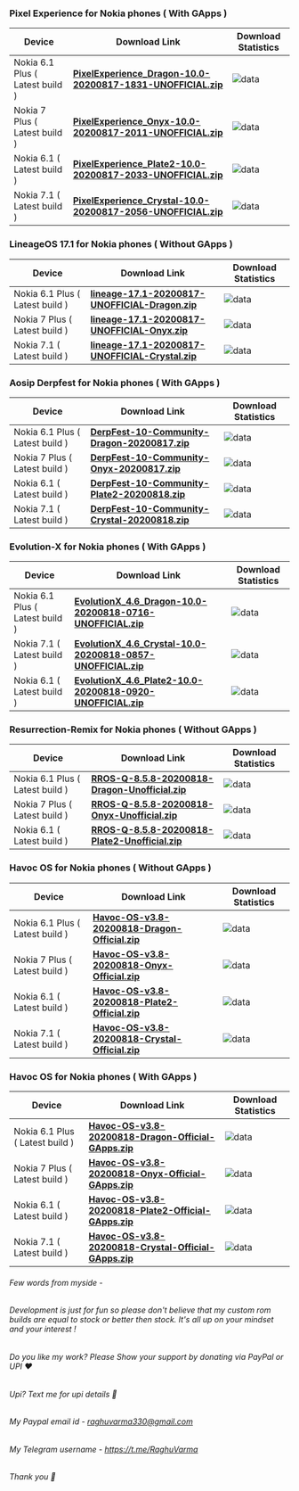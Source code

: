 ### Pixel Experience for Nokia phones ( With GApps )

| Device       |              Download Link                      |  Download Statistics  |
|--------------|-------------------------------------------------|-----------------------|
| Nokia 6.1 Plus ( Latest build )| [**PixelExperience_Dragon-10.0-20200817-1831-UNOFFICIAL.zip**](https://sourceforge.net/projects/drg-sprout/files/PixelExperience/PixelExperience_Dragon-10.0-20200817-1831-UNOFFICIAL.zip)|![data](https://img.shields.io/sourceforge/dt/drg-sprout/PixelExperience/PixelExperience_Dragon-10.0-20200817-1831-UNOFFICIAL.zip.svg)|
| Nokia 7 Plus ( Latest build )| [**PixelExperience_Onyx-10.0-20200817-2011-UNOFFICIAL.zip**](https://sourceforge.net/projects/b2n-sprout/files/PixelExperience/PixelExperience_Onyx-10.0-20200817-2011-UNOFFICIAL.zip) |![data](https://img.shields.io/sourceforge/dt/b2n-sprout/PixelExperience/PixelExperience_Onyx-10.0-20200817-2011-UNOFFICIAL.zip.svg)|
| Nokia 6.1 ( Latest build )| [**PixelExperience_Plate2-10.0-20200817-2033-UNOFFICIAL.zip**](https://sourceforge.net/projects/pl2-sprout/files/PixelExperience/PixelExperience_Plate2-10.0-20200817-2033-UNOFFICIAL.zip) |![data](https://img.shields.io/sourceforge/dt/pl2-sprout/PixelExperience/PixelExperience_Plate2-10.0-20200817-2033-UNOFFICIAL.zip.svg)|
| Nokia 7.1 ( Latest build )| [**PixelExperience_Crystal-10.0-20200817-2056-UNOFFICIAL.zip**](https://sourceforge.net/projects/ctl-sprout/files/PixelExperience/PixelExperience_Crystal-10.0-20200817-2056-UNOFFICIAL.zip) |![data](https://img.shields.io/sourceforge/dt/ctl-sprout/PixelExperience/PixelExperience_Crystal-10.0-20200817-2056-UNOFFICIAL.zip.svg)|

### LineageOS 17.1 for Nokia phones ( Without GApps )

| Device       |              Download Link                      |  Download Statistics  |
|--------------|-------------------------------------------------|-----------------------|
| Nokia 6.1 Plus ( Latest build )| [**lineage-17.1-20200817-UNOFFICIAL-Dragon.zip**](https://sourceforge.net/projects/drg-sprout/files/LineageOS/lineage-17.1-20200817-UNOFFICIAL-Dragon.zip) |![data](https://img.shields.io/sourceforge/dt/drg-sprout/LineageOS/lineage-17.1-20200817-UNOFFICIAL-Dragon.zip.svg)|
| Nokia 7 Plus ( Latest build )| [**lineage-17.1-20200817-UNOFFICIAL-Onyx.zip**](https://sourceforge.net/projects/b2n-sprout/files/LineageOS/lineage-17.1-20200817-UNOFFICIAL-Onyx.zip) |![data](https://img.shields.io/sourceforge/dt/b2n-sprout/LineageOS/lineage-17.1-20200817-UNOFFICIAL-Onyx.zip.svg)|
| Nokia 7.1 ( Latest build )| [**lineage-17.1-20200817-UNOFFICIAL-Crystal.zip**](https://sourceforge.net/projects/ctl-sprout/files/LineageOS/lineage-17.1-20200817-UNOFFICIAL-Crystal.zip)|![data](https://img.shields.io/sourceforge/dt/ctl-sprout/LineageOS/lineage-17.1-20200817-UNOFFICIAL-Crystal.zip.svg)|

### Aosip Derpfest for Nokia phones ( With GApps )

| Device       |              Download Link                      |  Download Statistics  |
|--------------|-------------------------------------------------|-----------------------|
| Nokia 6.1 Plus ( Latest build )| [**DerpFest-10-Community-Dragon-20200817.zip**](https://sourceforge.net/projects/drg-sprout/files/DerpFest/DerpFest-10-Community-Dragon-20200817.zip) |![data](https://img.shields.io/sourceforge/dt/drg-sprout/DerpFest/DerpFest-10-Community-Dragon-20200817.zip.svg)|
| Nokia 7 Plus ( Latest build )| [**DerpFest-10-Community-Onyx-20200817.zip**](https://sourceforge.net/projects/b2n-sprout/files/DerpFest/DerpFest-10-Community-Onyx-20200817.zip) |![data](https://img.shields.io/sourceforge/dt/b2n-sprout/DerpFest/DerpFest-10-Community-Onyx-20200817.zip.svg)|
| Nokia 6.1 ( Latest build )| [**DerpFest-10-Community-Plate2-20200818.zip**](https://sourceforge.net/projects/pl2-sprout/files/DerpFest/DerpFest-10-Community-Plate2-20200818.zip)|![data](https://img.shields.io/sourceforge/dt/pl2-sprout/DerpFest/DerpFest-10-Community-Plate2-20200818.zip.svg)|
| Nokia 7.1 ( Latest build )| [**DerpFest-10-Community-Crystal-20200818.zip**](https://sourceforge.net/projects/ctl-sprout/files/DerpFest/DerpFest-10-Community-Crystal-20200818.zip) |![data](https://img.shields.io/sourceforge/dt/ctl-sprout/DerpFest/DerpFest-10-Community-Crystal-20200818.zip.svg)|

### Evolution-X for Nokia phones ( With GApps )

| Device       |              Download Link                      |  Download Statistics  |
|--------------|-------------------------------------------------|-----------------------|
| Nokia 6.1 Plus ( Latest build )| [**EvolutionX_4.6_Dragon-10.0-20200818-0716-UNOFFICIAL.zip**](https://sourceforge.net/projects/drg-sprout/files/EvolutionX/EvolutionX_4.6_Dragon-10.0-20200818-0716-UNOFFICIAL.zip) |![data](https://img.shields.io/sourceforge/dt/drg-sprout/EvolutionX/EvolutionX_4.6_Dragon-10.0-20200818-0716-UNOFFICIAL.zip.svg)|
| Nokia 7.1 ( Latest build )| [**EvolutionX_4.6_Crystal-10.0-20200818-0857-UNOFFICIAL.zip**](https://sourceforge.net/projects/ctl-sprout/files/EvolutionX/EvolutionX_4.6_Crystal-10.0-20200818-0857-UNOFFICIAL.zip) |![data](https://img.shields.io/sourceforge/dt/ctl-sprout/EvolutionX/EvolutionX_4.6_Crystal-10.0-20200818-0857-UNOFFICIAL.zip.svg)|
| Nokia 6.1 ( Latest build )| [**EvolutionX_4.6_Plate2-10.0-20200818-0920-UNOFFICIAL.zip**](https://sourceforge.net/projects/pl2-sprout/files/EvolutionX/EvolutionX_4.6_Plate2-10.0-20200818-0920-UNOFFICIAL.zip) |![data](https://img.shields.io/sourceforge/dt/pl2-sprout/EvolutionX/EvolutionX_4.6_Plate2-10.0-20200818-0920-UNOFFICIAL.zip.svg)|

### Resurrection-Remix for Nokia phones ( Without GApps )

| Device       |              Download Link                      |  Download Statistics  |
|--------------|-------------------------------------------------|-----------------------|
| Nokia 6.1 Plus ( Latest build )| [**RROS-Q-8.5.8-20200818-Dragon-Unofficial.zip**](https://sourceforge.net/projects/drg-sprout/files/Resurrection-Remix/RROS-Q-8.5.8-20200818-Dragon-Unofficial.zip)|![data](https://img.shields.io/sourceforge/dt/drg-sprout/Resurrection-Remix/RROS-Q-8.5.8-20200818-Dragon-Unofficial.zip.svg)|
| Nokia 7 Plus ( Latest build )| [**RROS-Q-8.5.8-20200818-Onyx-Unofficial.zip**](https://sourceforge.net/projects/b2n-sprout/files/Resurrection-Remix/RROS-Q-8.5.8-20200818-Onyx-Unofficial.zip) |![data](https://img.shields.io/sourceforge/dt/b2n-sprout/Resurrection-Remix/RROS-Q-8.5.8-20200818-Onyx-Unofficial.zip.svg)|
| Nokia 6.1 ( Latest build )| [**RROS-Q-8.5.8-20200818-Plate2-Unofficial.zip**](https://sourceforge.net/projects/pl2-sprout/files/Resurrection-Remix/RROS-Q-8.5.8-20200818-Plate2-Unofficial.zip) |![data](https://img.shields.io/sourceforge/dt/pl2-sprout/Resurrection-Remix/RROS-Q-8.5.8-20200818-Plate2-Unofficial.zip.svg)|

### Havoc OS for Nokia phones ( Without GApps )

| Device       |              Download Link                      |  Download Statistics  |
|--------------|-------------------------------------------------|-----------------------|
| Nokia 6.1 Plus ( Latest build )| [**Havoc-OS-v3.8-20200818-Dragon-Official.zip**](https://sourceforge.net/projects/havoc-os/files/Dragon/Havoc-OS-v3.8-20200818-Dragon-Official.zip)|![data](https://img.shields.io/sourceforge/dt/havoc-os/Dragon/Havoc-OS-v3.8-20200818-Dragon-Official.zip.svg)|
| Nokia 7 Plus ( Latest build )| [**Havoc-OS-v3.8-20200818-Onyx-Official.zip**](https://sourceforge.net/projects/havoc-os/files/Onyx/Havoc-OS-v3.8-20200818-Onyx-Official.zip) |![data](https://img.shields.io/sourceforge/dt/havoc-os/Onyx/Havoc-OS-v3.8-20200818-Onyx-Official.zip.svg)|
| Nokia 6.1 ( Latest build )| [**Havoc-OS-v3.8-20200818-Plate2-Official.zip**](https://sourceforge.net/projects/havoc-os/files/Plate2/Havoc-OS-v3.8-20200818-Plate2-Official.zip) |![data](https://img.shields.io/sourceforge/dt/havoc-os/Plate2/Havoc-OS-v3.8-20200818-Plate2-Official.zip.svg)|
| Nokia 7.1 ( Latest build )| [**Havoc-OS-v3.8-20200818-Crystal-Official.zip**](https://sourceforge.net/projects/havoc-os/files/Crystal/Havoc-OS-v3.8-20200818-Crystal-Official.zip) |![data](https://img.shields.io/sourceforge/dt/havoc-os/Crystal/Havoc-OS-v3.8-20200818-Crystal-Official.zip.svg)|

### Havoc OS for Nokia phones ( With GApps )

| Device       |              Download Link                      |  Download Statistics  |
|--------------|-------------------------------------------------|-----------------------|
| Nokia 6.1 Plus ( Latest build )| [**Havoc-OS-v3.8-20200818-Dragon-Official-GApps.zip**](https://sourceforge.net/projects/havoc-os/files/Dragon/Havoc-OS-v3.8-20200818-Dragon-Official-GApps.zip)|![data](https://img.shields.io/sourceforge/dt/havoc-os/Dragon/Havoc-OS-v3.8-20200818-Dragon-Official-GApps.zip.svg)|
| Nokia 7 Plus ( Latest build )| [**Havoc-OS-v3.8-20200818-Onyx-Official-GApps.zip**](https://sourceforge.net/projects/havoc-os/files/Onyx/Havoc-OS-v3.8-20200818-Onyx-Official-GApps.zip) |![data](https://img.shields.io/sourceforge/dt/havoc-os/Onyx/Havoc-OS-v3.8-20200818-Onyx-Official-GApps.zip.svg)|
| Nokia 6.1 ( Latest build )| [**Havoc-OS-v3.8-20200818-Plate2-Official-GApps.zip**](https://sourceforge.net/projects/havoc-os/files/Plate2/Havoc-OS-v3.8-20200818-Plate2-Official-GApps.zip) |![data](https://img.shields.io/sourceforge/dt/havoc-os/Plate2/Havoc-OS-v3.8-20200818-Plate2-Official-GApps.zip.svg)|
| Nokia 7.1 ( Latest build )| [**Havoc-OS-v3.8-20200818-Crystal-Official-GApps.zip**](https://sourceforge.net/projects/havoc-os/files/Crystal/Havoc-OS-v3.8-20200818-Crystal-Official-GApps.zip) |![data](https://img.shields.io/sourceforge/dt/havoc-os/Crystal/Havoc-OS-v3.8-20200818-Crystal-Official-GApps.zip.svg)|

###### Few words from myside -

###### Development is just for fun so please don't believe that my custom rom builds are equal to stock or better then stock. It's all up on your mindset and your interest !

###### Do you like my work? Please Show your support by donating via PayPal or UPI ❤️
###### Upi? Text me for upi details 🙂
###### My Paypal email id - raghuvarma330@gmail.com
###### My Telegram username - https://t.me/RaghuVarma
###### Thank you 🙂
